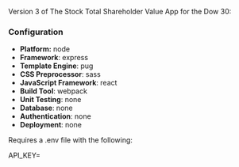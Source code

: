 Version 3 of The Stock Total Shareholder Value App for the Dow 30:

### Configuration
- **Platform:** node
- **Framework**: express
- **Template Engine**: pug
- **CSS Preprocessor**: sass
- **JavaScript Framework**: react
- **Build Tool**: webpack
- **Unit Testing**: none
- **Database**: none
- **Authentication**: none
- **Deployment**: none

Requires a .env file with the following: 

API_KEY=